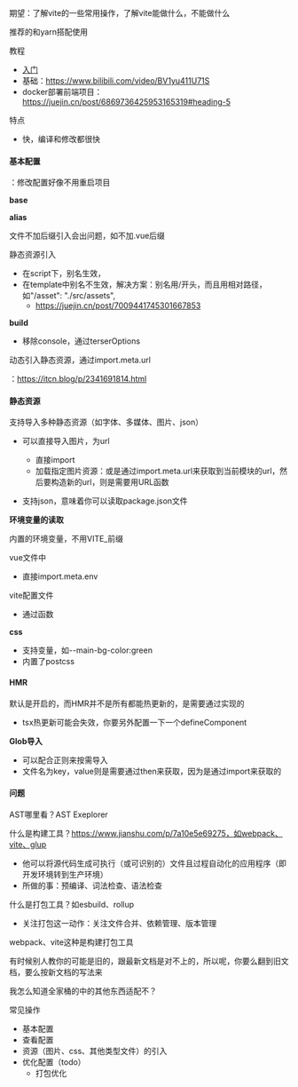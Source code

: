期望：了解vite的一些常用操作，了解vite能做什么，不能做什么

推荐的和yarn搭配使用

教程

- [入门](https://juejin.cn/post/6910014283707318279#heading-0)
- 基础：https://www.bilibili.com/video/BV1yu411U71S
- docker部署前端项目：https://juejin.cn/post/6869736425953165319#heading-5

特点

- 快，编译和修改都很快


#### 基本配置

：修改配置好像不用重启项目

**base**

**alias**

文件不加后缀引入会出问题，如不加.vue后缀

静态资源引入

- 在script下，别名生效，
- 在template中别名不生效，解决方案：别名用/开头，而且用相对路径，如"/asset": "./src/assets",
  - https://juejin.cn/post/7009441745301667853

**build**

- 移除console，通过terserOptions

动态引入静态资源，通过import.meta.url

：https://itcn.blog/p/2341691814.html

#### 静态资源

支持导入多种静态资源（如字体、多媒体、图片、json）

- 可以直接导入图片，为url
  - 直接import
  - 加载指定图片资源：或是通过import.meta.url来获取到当前模块的url，然后要构造新的url，则是需要用URL函数

- 支持json，意味着你可以读取package.json文件

**环境变量的读取**

内置的环境变量，不用VITE_前缀

vue文件中

- 直接import.meta.env

vite配置文件

- 通过函数

**css**

- 支持变量，如--main-bg-color:green
- 内置了postcss

#### HMR

默认是开启的，而HMR并不是所有都能热更新的，是需要通过实现的

- tsx热更新可能会失效，你要另外配置一下一个defineComponent

**Glob导入**

- 可以配合正则来按需导入
- 文件名为key，value则是需要通过then来获取，因为是通过import来获取的



#### 问题

AST哪里看？AST Exeplorer

什么是构建工具？https://www.jianshu.com/p/7a10e5e69275，如webpack、vite、glup

- 他可以将源代码生成可执行（或可识别的）文件且过程自动化的应用程序（即开发环境转到生产环境）
- 所做的事：预编译、词法检查、语法检查

什么是打包工具？如esbuild、rollup

- 关注打包这一动作：关注文件合并、依赖管理、版本管理

webpack、vite这种是构建打包工具

有时候别人教你的可能是旧的，跟最新文档是对不上的，所以呢，你要么翻到旧文档，要么按新文档的写法来

我怎么知道全家桶的中的其他东西适配不？

常见操作

- 基本配置
- 查看配置
- 资源（图片、css、其他类型文件）的引入 
- 优化配置（todo）
  - 打包优化
